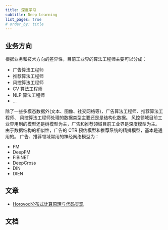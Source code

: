 ```yaml
---
title: 深度学习
subtitle: Deep Learning
list_pages: true
# order_by: title
---
```


## 业务方向

根据业务和技术方向的差异性，目前工业界的算法工程师主要可以分成：

* 广告算法工程师
* 推荐算法工程师
* 风控算法工程师
* CV 算法工程师
* NLP 算法工程师
* ...

除了一些多模态数据外(文本、图像、社交网络等)，广告算法工程师、推荐算法工程师、
风控算法工程师处理的数据类型主要还是是结构化数据。
风控领域目前工业界用到的模型还是树模型为主，广告和推荐领域目前工业界是深度模型为主。
由于数据结构的相似性，广告的 CTR 预估模型和推荐系统的精排模型，基本是通用的。
广告、推荐领域常用的神经网络模型为：

* FM
* DeepFM
* FiBiNET
* DeepCross
* DIN
* DIEN

## 文章

* [Horovod分布式计算原理与代码实现](https://mp.weixin.qq.com/s/wNeCGMSRF0jg7yNJ_s6dWw)

## 文档